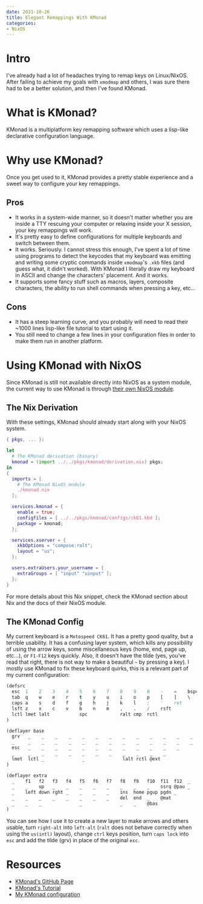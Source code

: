 ```yaml
---
date: 2021-10-26
title: Elegant Remappings With KMonad
categories:
- NixOS
---
```


# Intro
I've already had a lot of headaches trying to remap keys on Linux/NixOS. After
failing to achieve my goals with `xmodmap` and others, I was sure there had to
be a better solution, and then I've found KMonad.

# What is KMonad?
KMonad is a multiplatform key remapping software which uses a lisp-like
declarative configuration language.

# Why use KMonad?
Once you get used to it, KMonad provides a pretty stable experience and a sweet
way to configure your key remappings.

## Pros
- It works in a system-wide manner, so it doesn't matter whether you are inside
  a TTY rescuing your computer or relaxing inside your X session, your
  key remappings will work.
- It's pretty easy to define configurations for multiple keyboards and switch
  between them.
- It works. Seriously. I cannot stress this enough, I've spent a lot of time
  using programs to detect the keycodes that my keyboard was emitting and
  writing some cryptic commands inside `xmodmap`'s `.xkb` files (and guess what,
  it didn't worked). With KMonad I literally draw my keyboard in ASCII
  and change the characters' placement. And it works.
- It supports some fancy stuff such as macros, layers, composite characters, the
  ability to run shell commands when pressing a key, etc...

## Cons
- It has a steep learning curve, and you probably will need to read their ~1000
  lines lisp-like file tutorial to start using it.
- You still need to change a few lines in your configuration files in order to
  make them run in another platform.

# Using KMonad with NixOS
Since KMonad is still not available directly into NixOS as a system module, the
current way to use KMonad is through [their own NixOS module](https://github.com/kmonad/kmonad/blob/master/doc/installation.md#nixos).

## The Nix Derivation
With these settings, KMonad should already start along with your NixOS system.

```nix
{ pkgs, ... }:

let
  # The KMonad derivation (binary)
  kmonad = (import ../../pkgs/kmonad/derivation.nix) pkgs;
in
{
  imports = [
    # The KMonad NixOS module
    ./kmonad.nix
  ];

  services.kmonad = {
    enable = true;
    configfiles = [ ../../pkgs/kmonad/configs/ck61.kbd ];
    package = kmonad;
  };

  services.xserver = {
    xkbOptions = "compose:ralt";
    layout = "us";
  };

  users.extraUsers.your_username = {
    extraGroups = [ "input" "uinput" ];
  };
}
```

For more details about this Nix snippet, check the KMonad section about Nix and
the docs of their NixOS module.

## The KMonad Config
My current keyboard is a `Motospeed CK61`. It has a pretty good quality, but a
terrible usability. It has a confusing layer system, which kills any possibility
of using the arrow keys, some miscellaneous keys (home, end, page up, etc...),
or `F1-F12` keys quickly. Also, it doesn't have the tilde (yes, you've read that
right, there is not way to make a beautiful `~` by pressing a key). I mostly use
KMonad to fix these keyboard quirks, this is a relevant part of my current configuration:

```lisp
(defsrc
  esc  1    2    3    4    5    6    7    8    9    0    -    =    bspc
  tab  q    w    e    r    t    y    u    i    o    p    [    ]    \
  caps a    s    d    f    g    h    j    k    l    ;    '    ret
  lsft z    x    c    v    b    n    m    ,    .    /    rsft
  lctl lmet lalt           spc            ralt cmp  rctl
)

(deflayer base
  grv   _    _    _    _    _    _    _    _    _    _    _    _    _
  _     _    _    _    _    _    _    _    _    _    _    _    _    _
  esc   _    _    _    _    _    _    _    _    _    _    _    _
  _     _    _    _    _    _    _    _    _    _    _    _
  lmet  lctl _              _              lalt rctl @ext
)

(deflayer extra
  _    f1   f2   f3   f4   f5   f6   f7   f8   f9   f10  f11  f12  _
  _    _    up   _    _    _    _    _    _    _    _    ssrq @pau _
  _    left down rght _    _    _    _    ins  home pgup pgdn _
  _    _    _    _    _    _    _    _    del  end  _    @mat
  _    _    _              _              _    _    @bas
)
```

You can see how I use it to create a new layer to make arrows and others usable,
turn `right-alt` into `left-alt` (`ralt` does not behave correctly when using
the `us(intl)` layout), change `ctrl` keys position, turn `caps lock` into `esc`
and add the tilde (grv) in place of the original `esc`.

# Resources
- [KMonad's GitHub Page](https://github.com/kmonad/kmonad)
- [KMonad's Tutorial](https://github.com/kmonad/kmonad/blob/master/keymap/tutorial.kbd)
- [My KMonad configuration](https://github.com/arcticlimer/dotfiles/blob/nixos/pkgs/kmonad/configs/ck61.kbd)

